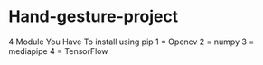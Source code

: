 # Hand-gesture-project
4 Module You Have To install using pip
1 = Opencv 
2 = numpy 
3 = mediapipe 
4 = TensorFlow 
